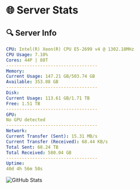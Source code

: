 # 🌐 Server Stats
## 🔍 Server Info
```yaml
CPU: Intel(R) Xeon(R) CPU E5-2699 v4 @ 1302.18MHz
CPU Usage: 7.10%
Cores: 44P | 88T
-----------------------------------
Memory:
Current Usage: 147.21 GB/503.74 GB
Available: 353.08 GB
-----------------------------------
Disk:
Current Usage: 113.61 GB/1.71 TB
Free: 1.51 TB
-----------------------------------
GPU:
No GPU detected
-----------------------------------
Network:
Current Transfer (Sent): 15.31 MB/s
Current Transfer (Received): 68.44 KB/s
Total Sent: 68.24 TB
Total Received: 580.04 GB
-----------------------------------
Uptime:
40d 4h 56m 50s
```
![GitHub Stats](https://img.shields.io/badge/Updated-2025-04-17_02:19:39-blue)